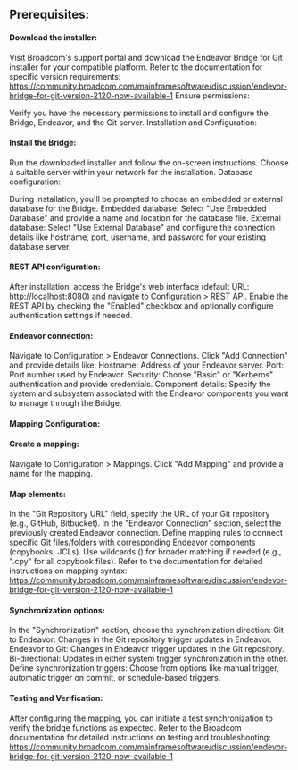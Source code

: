 ## Prerequisites:

#### Download the installer:

Visit Broadcom's support portal and download the Endeavor Bridge for Git installer for your compatible platform. Refer to the documentation for specific version requirements: https://community.broadcom.com/mainframesoftware/discussion/endevor-bridge-for-git-version-2120-now-available-1
Ensure permissions:

Verify you have the necessary permissions to install and configure the Bridge, Endeavor, and the Git server.
Installation and Configuration:

#### Install the Bridge:

Run the downloaded installer and follow the on-screen instructions. Choose a suitable server within your network for the installation.
Database configuration:

During installation, you'll be prompted to choose an embedded or external database for the Bridge.
Embedded database: Select "Use Embedded Database" and provide a name and location for the database file.
External database: Select "Use External Database" and configure the connection details like hostname, port, username, and password for your existing database server.
#### REST API configuration:

After installation, access the Bridge's web interface (default URL: http://localhost:8080) and navigate to Configuration > REST API.
Enable the REST API by checking the "Enabled" checkbox and optionally configure authentication settings if needed.
#### Endeavor connection:

Navigate to Configuration > Endeavor Connections.
Click "Add Connection" and provide details like:
Hostname: Address of your Endeavor server.
Port: Port number used by Endeavor.
Security: Choose "Basic" or "Kerberos" authentication and provide credentials.
Component details: Specify the system and subsystem associated with the Endeavor components you want to manage through the Bridge.
#### Mapping Configuration:

#### Create a mapping:

Navigate to Configuration > Mappings.
Click "Add Mapping" and provide a name for the mapping.

#### Map elements:

In the "Git Repository URL" field, specify the URL of your Git repository (e.g., GitHub, Bitbucket).
In the "Endeavor Connection" section, select the previously created Endeavor connection.
Define mapping rules to connect specific Git files/folders with corresponding Endeavor components (copybooks, JCLs). Use wildcards () for broader matching if needed (e.g., ".cpy" for all copybook files).
Refer to the documentation for detailed instructions on mapping syntax: https://community.broadcom.com/mainframesoftware/discussion/endevor-bridge-for-git-version-2120-now-available-1
#### Synchronization options:

In the "Synchronization" section, choose the synchronization direction:
Git to Endeavor: Changes in the Git repository trigger updates in Endeavor.
Endeavor to Git: Changes in Endeavor trigger updates in the Git repository.
Bi-directional: Updates in either system trigger synchronization in the other.
Define synchronization triggers: Choose from options like manual trigger, automatic trigger on commit, or schedule-based triggers.
#### Testing and Verification:

After configuring the mapping, you can initiate a test synchronization to verify the bridge functions as expected.
Refer to the Broadcom documentation for detailed instructions on testing and troubleshooting: https://community.broadcom.com/mainframesoftware/discussion/endevor-bridge-for-git-version-2120-now-available-1

